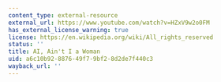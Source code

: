 ```yaml
---
content_type: external-resource
external_url: https://www.youtube.com/watch?v=HZxV9w2o0FM
has_external_license_warning: true
license: https://en.wikipedia.org/wiki/All_rights_reserved
status: ''
title: AI, Ain't I a Woman
uid: a6c10b92-8876-49f7-9bf2-8d2de7f440c3
wayback_url: ''
---
```

